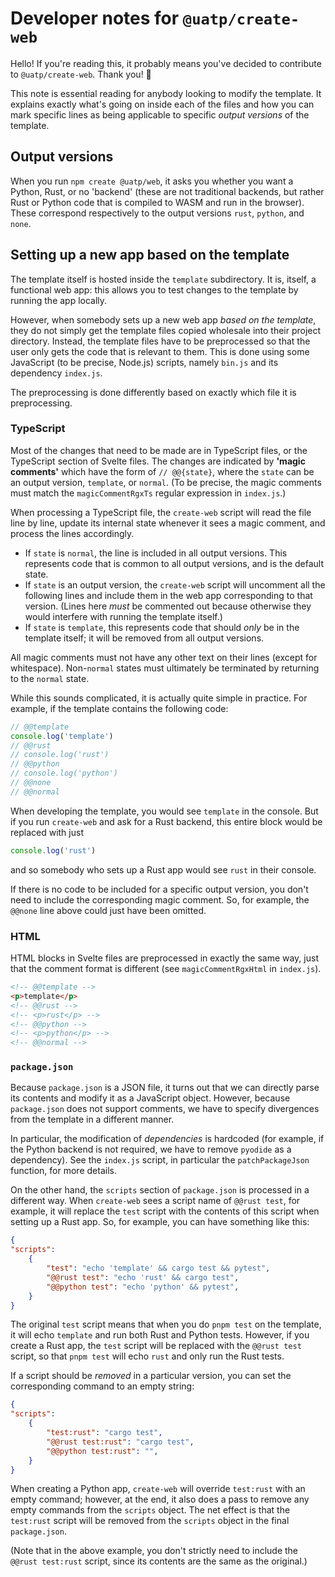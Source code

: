 # Developer notes for `@uatp/create-web`

Hello! If you're reading this, it probably means you've decided to contribute to `@uatp/create-web`. Thank you! 🎉

This note is essential reading for anybody looking to modify the template.
It explains exactly what's going on inside each of the files and how you can mark specific lines as being applicable to specific _output versions_ of the template.

## Output versions

When you run `npm create @uatp/web`, it asks you whether you want a Python, Rust, or no 'backend' (these are not traditional backends, but rather Rust or Python code that is compiled to WASM and run in the browser).
These correspond respectively to the output versions `rust`, `python`, and `none`.

## Setting up a new app based on the template

The template itself is hosted inside the `template` subdirectory.
It is, itself, a functional web app: this allows you to test changes to the template by running the app locally.

However, when somebody sets up a new web app _based on the template_, they do not simply get the template files copied wholesale into their project directory.
Instead, the template files have to be preprocessed so that the user only gets the code that is relevant to them.
This is done using some JavaScript (to be precise, Node.js) scripts, namely `bin.js` and its dependency `index.js`.

The preprocessing is done differently based on exactly which file it is preprocessing.

### TypeScript

Most of the changes that need to be made are in TypeScript files, or the TypeScript section of Svelte files.
The changes are indicated by **'magic comments'** which have the form of `// @@{state}`, where the `state` can be an output version, `template`, or `normal`.
(To be precise, the magic comments must match the `magicCommentRgxTs` regular expression in `index.js`.)

When processing a TypeScript file, the `create-web` script will read the file line by line, update its internal state whenever it sees a magic comment, and process the lines accordingly.

 - If `state` is `normal`, the line is included in all output versions.
   This represents code that is common to all output versions, and is the default state.
 - If `state` is an output version, the `create-web` script will uncomment all the following lines and include them in the web app corresponding to that version. (Lines here _must_ be commented out because otherwise they would interfere with running the template itself.)
 - If `state` is `template`, this represents code that should _only_ be in the template itself; it will be removed from all output versions.

All magic comments must not have any other text on their lines (except for whitespace).
Non-`normal` states must ultimately be terminated by returning to the `normal` state.

While this sounds complicated, it is actually quite simple in practice.
For example, if the template contains the following code:

```typescript
// @@template
console.log('template')
// @@rust
// console.log('rust')
// @@python
// console.log('python')
// @@none
// @@normal
```

When developing the template, you would see `template` in the console.
But if you run `create-web` and ask for a Rust backend, this entire block would be replaced with just

```typescript
console.log('rust')
```

and so somebody who sets up a Rust app would see `rust` in their console.

If there is no code to be included for a specific output version, you don't need to include the corresponding magic comment.
So, for example, the `@@none` line above could just have been omitted.

### HTML

HTML blocks in Svelte files are preprocessed in exactly the same way, just that the comment format is different (see `magicCommentRgxHtml` in `index.js`).

```html
<!-- @@template -->
<p>template</p>
<!-- @@rust -->
<!-- <p>rust</p> -->
<!-- @@python -->
<!-- <p>python</p> -->
<!-- @@normal -->
```

### `package.json`

Because `package.json` is a JSON file, it turns out that we can directly parse its contents and modify it as a JavaScript object.
However, because `package.json` does not support comments, we have to specify divergences from the template in a different manner.

In particular, the modification of _dependencies_ is hardcoded (for example, if the Python backend is not required, we have to remove `pyodide` as a dependency).
See the `index.js` script, in particular the `patchPackageJson` function, for more details.

On the other hand, the `scripts` section of `package.json` is processed in a different way.
When `create-web` sees a script name of `@@rust test`, for example, it will replace the `test` script with the contents of this script when setting up a Rust app.
So, for example, you can have something like this:

```json
{
"scripts":
    {
        "test": "echo 'template' && cargo test && pytest",
        "@@rust test": "echo 'rust' && cargo test",
        "@@python test": "echo 'python' && pytest",
    }
}
```

The original `test` script means that when you do `pnpm test` on the template, it will echo `template` and run both Rust and Python tests.
However, if you create a Rust app, the `test` script will be replaced with the `@@rust test` script, so that `pnpm test` will echo `rust` and only run the Rust tests.

If a script should be _removed_ in a particular version, you can set the corresponding command to an empty string:

```json
{
"scripts":
    {
        "test:rust": "cargo test",
        "@@rust test:rust": "cargo test",
        "@@python test:rust": "",
    }
}
```

When creating a Python app, `create-web` will override `test:rust` with an empty command; however, at the end, it also does a pass to remove any empty commands from the `scripts` object.
The net effect is that the `test:rust` script will be removed from the `scripts` object in the final `package.json`.

(Note that in the above example, you don't strictly need to include the `@@rust test:rust` script, since its contents are the same as the original.)

